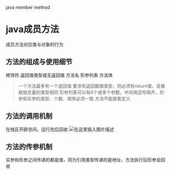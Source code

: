 java member method

# java成员方法
成员方法对应类与对象的行为
## 方法的组成与使用细节
修饰符 返回值类型或无返回值 方法名 形参列表 方法体
>一个方法最多有一个返回值
要求有返回数据类型，则必须有return值，且被赋值变量的类型相同
形参列表可以有0个或多个参数，中间用逗号隔开，形参和实参的类型、个数、顺序必须一致
方法不能嵌套定义
## 方法的调用机制
在栈区开辟空间，运行完后回收
![**在这里插入图片描述**](https://img-blog.csdnimg.cn/c67bde4f3e7b456886a130b20bd48ced.png)
## 方法的传参机制
实参和形参之间传递的都是值，同为引用类型传递的是地址，方法执行玩形参会回收
